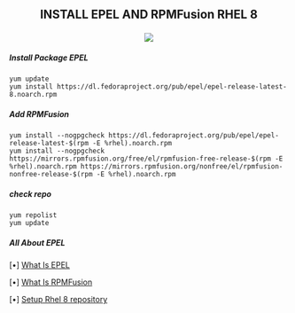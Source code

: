 <h2><p align="center">INSTALL EPEL AND RPMFusion RHEL 8</p></h2>
<p align="center">
<img widht="80%" src="https://encrypted-tbn0.gstatic.com/images?q=tbn:ANd9GcR2a2XpU8R4QTD_h3EW01x1_psVmalSOONYnQ&usqp=CAU">
</p>

##### Install Package EPEL
```
yum update
yum install https://dl.fedoraproject.org/pub/epel/epel-release-latest-8.noarch.rpm
```
##### Add RPMFusion
```
yum install --nogpgcheck https://dl.fedoraproject.org/pub/epel/epel-release-latest-$(rpm -E %rhel).noarch.rpm
yum install --nogpgcheck https://mirrors.rpmfusion.org/free/el/rpmfusion-free-release-$(rpm -E %rhel).noarch.rpm https://mirrors.rpmfusion.org/nonfree/el/rpmfusion-nonfree-release-$(rpm -E %rhel).noarch.rpm
```
##### check repo
```
yum repolist
yum update
```
##### All About EPEL
[•] [What Is EPEL](https://henri.web.id/penjelasan-epel-pada-centos-extra-packages-for-enterprise-linux/)

[•] [What Is RPMFusion](https://en.m.wikipedia.org/wiki/RPM_Fusion)

[•] [Setup Rhel 8 repository](https://www.dbi-services.com/blog/setup-a-rhel-8-repository-server/)
